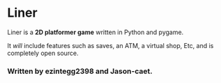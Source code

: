 # Liner 
Liner is a **2D platformer game** written in Python and pygame. 

It *will* include features such as saves, an ATM, a virtual shop, Etc, and is completely open source. 
### Written by ezintegg2398 and Jason-caet.
